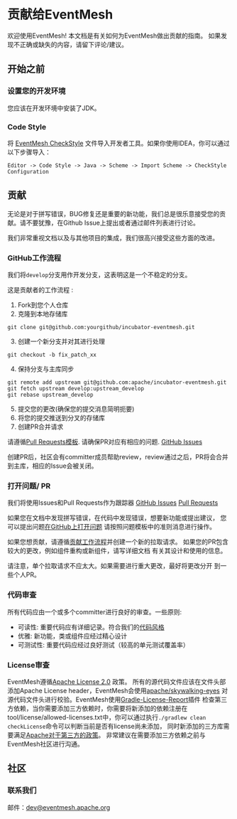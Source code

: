 # 贡献给EventMesh

欢迎使用EventMesh! 本文档是有关如何为EventMesh做出贡献的指南。 如果发现不正确或缺失的内容，请留下评论/建议。

## 开始之前

### 设置您的开发环境

您应该在开发环境中安装了JDK。

### Code Style

将 [EventMesh CheckStyle](./style/checkStyle.xml) 文件导入开发者工具。如果你使用IDEA，你可以通过以下步骤导入：
```shell
Editor -> Code Style -> Java -> Scheme -> Import Scheme -> CheckStyle Configuration
```

## 贡献

无论是对于拼写错误，BUG修复还是重要的新功能，我们总是很乐意接受您的贡献。请不要犹豫，在Github Issue上提出或者通过邮件列表进行讨论。

我们非常重视文档以及与其他项目的集成，我们很高兴接受这些方面的改进。

### GitHub工作流程

我们将`develop`分支用作开发分支，这表明这是一个不稳定的分支。

这是贡献者的工作流程 :

1. Fork到您个人仓库
2. 克隆到本地存储库
```shell
git clone git@github.com:yourgithub/incubator-eventmesh.git
```
3. 创建一个新分支并对其进行处理
```shell
git checkout -b fix_patch_xx
```   
4. 保持分支与主库同步
```shell
git remote add upstream git@github.com:apache/incubator-eventmesh.git
git fetch upstream develop:upstream_develop
git rebase upstream_develop
```   
5. 提交您的更改(确保您的提交消息简明扼要)
6. 将您的提交推送到分叉的存储库
7. 创建PR合并请求

请遵循[Pull Requests模板](./.github/PULL_REQUEST_TEMPLATE.md).
请确保PR对应有相应的问题. [GitHub Issues](https://github.com/apache/incubator-eventmesh/issues)

创建PR后，社区会有committer成员帮助review，review通过之后，PR将会合并到主库，相应的Issue会被关闭。

### 打开问题/ PR

我们将使用Issues和Pull Requests作为跟踪器
[GitHub Issues](https://github.com/apache/incubator-eventmesh/issues)
[Pull Requests](https://github.com/apache/incubator-eventmesh/pulls)

如果您在文档中发现拼写错误，在代码中发现错误，想要新功能或提出建议， 您可以提出问题[在GitHub上打开问题](https://github.com/apache/incubator-eventmesh/issues/new)
请按照问题模板中的准则消息进行操作。

如果您想贡献，请遵循[贡献工作流程](#github-workflow)并创建一个新的拉取请求。 如果您的PR包含较大的更改，例如组件重构或新组件，请写详细文档 有关其设计和使用的信息。

请注意，单个拉取请求不应太大。如果需要进行重大更改，最好将更改分开 到一些个人PR。

### 代码审查

所有代码应由一个或多个committer进行良好的审查。一些原则:

- 可读性: 重要代码应有详细记录。符合我们的[代码风格](./style/checkStyle.xml)
- 优雅: 新功能，类或组件应经过精心设计
- 可测试性: 重要代码应经过良好测试（较高的单元测试覆盖率）

### License审查

EventMesh遵循[Apache License 2.0](http://www.apache.org/licenses/LICENSE-2.0.html) 政策。 
所有的源代码文件应该在文件头部添加Apache License header，EventMesh会使用[apache/skywalking-eyes](https://github.com/apache/skywalking-eyes)
对源代码文件头进行校验。EventMesh使用[Gradle-License-Report](https://github.com/jk1/Gradle-License-Report)插件
检查第三方依赖，当你需要添加三方依赖时，你需要将新添加的依赖注册在tool/license/allowed-licenses.txt中，你可以通过执行`./gradlew clean checkLicense`命令可以判断当前是否有license尚未添加，
同时新添加的三方库需要满足[Apache对于第三方的政策](https://apache.org/legal/resolved.html)。
非常建议在需要添加三方依赖之前与EventMesh社区进行沟通。

## 社区

### 联系我们

邮件：dev@eventmesh.apache.org

